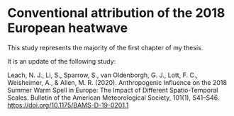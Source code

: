# Conventional attribution of the 2018 European heatwave
This study represents the majority of the first chapter of my thesis. 

It is an update of the following study:

Leach, N. J., Li, S., Sparrow, S., van Oldenborgh, G. J., Lott, F. C., Weisheimer, A., & Allen, M. R. (2020). Anthropogenic Influence on the 2018 Summer Warm Spell in Europe: The Impact of Different Spatio-Temporal Scales. Bulletin of the American Meteorological Society, 101(1), S41–S46. https://doi.org/10.1175/BAMS-D-19-0201.1

